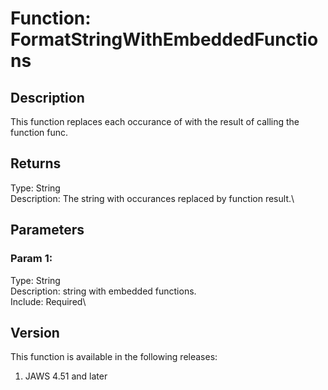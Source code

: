 # Function: FormatStringWithEmbeddedFunctions

## Description

This function replaces each occurance of with the result of calling the
function func.

## Returns

Type: String\
Description: The string with occurances replaced by function result.\

## Parameters

### Param 1:

Type: String\
Description: string with embedded functions.\
Include: Required\

## Version

This function is available in the following releases:

1.  JAWS 4.51 and later
